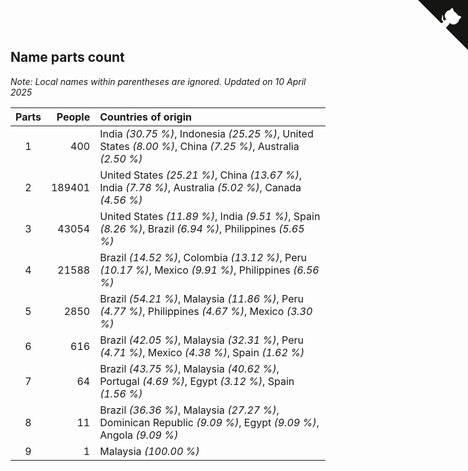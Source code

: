 ## Name parts count

*Note: Local names within parentheses are ignored.*
*Updated on 10 April 2025*

| Parts | People | Countries of origin |
| :--: | ---: | :--- |
| 1 | 400 | India *(30.75 %)*, Indonesia *(25.25 %)*, United States *(8.00 %)*, China *(7.25 %)*, Australia *(2.50 %)* |
| 2 | 189401 | United States *(25.21 %)*, China *(13.67 %)*, India *(7.78 %)*, Australia *(5.02 %)*, Canada *(4.56 %)* |
| 3 | 43054 | United States *(11.89 %)*, India *(9.51 %)*, Spain *(8.26 %)*, Brazil *(6.94 %)*, Philippines *(5.65 %)* |
| 4 | 21588 | Brazil *(14.52 %)*, Colombia *(13.12 %)*, Peru *(10.17 %)*, Mexico *(9.91 %)*, Philippines *(6.56 %)* |
| 5 | 2850 | Brazil *(54.21 %)*, Malaysia *(11.86 %)*, Peru *(4.77 %)*, Philippines *(4.67 %)*, Mexico *(3.30 %)* |
| 6 | 616 | Brazil *(42.05 %)*, Malaysia *(32.31 %)*, Peru *(4.71 %)*, Mexico *(4.38 %)*, Spain *(1.62 %)* |
| 7 | 64 | Brazil *(43.75 %)*, Malaysia *(40.62 %)*, Portugal *(4.69 %)*, Egypt *(3.12 %)*, Spain *(1.56 %)* |
| 8 | 11 | Brazil *(36.36 %)*, Malaysia *(27.27 %)*, Dominican Republic *(9.09 %)*, Egypt *(9.09 %)*, Angola *(9.09 %)* |
| 9 | 1 | Malaysia *(100.00 %)* |


<a href="https://github.com/jonatanklosko/wca_statistics" class="github-corner" aria-label="View source on Github"><svg width="80" height="80" viewBox="0 0 250 250" style="fill:#151513; color:#fff; position: absolute; top: 0; border: 0; right: 0;" aria-hidden="true"><path d="M0,0 L115,115 L130,115 L142,142 L250,250 L250,0 Z"></path><path d="M128.3,109.0 C113.8,99.7 119.0,89.6 119.0,89.6 C122.0,82.7 120.5,78.6 120.5,78.6 C119.2,72.0 123.4,76.3 123.4,76.3 C127.3,80.9 125.5,87.3 125.5,87.3 C122.9,97.6 130.6,101.9 134.4,103.2" fill="currentColor" style="transform-origin: 130px 106px;" class="octo-arm"></path><path d="M115.0,115.0 C114.9,115.1 118.7,116.5 119.8,115.4 L133.7,101.6 C136.9,99.2 139.9,98.4 142.2,98.6 C133.8,88.0 127.5,74.4 143.8,58.0 C148.5,53.4 154.0,51.2 159.7,51.0 C160.3,49.4 163.2,43.6 171.4,40.1 C171.4,40.1 176.1,42.5 178.8,56.2 C183.1,58.6 187.2,61.8 190.9,65.4 C194.5,69.0 197.7,73.2 200.1,77.6 C213.8,80.2 216.3,84.9 216.3,84.9 C212.7,93.1 206.9,96.0 205.4,96.6 C205.1,102.4 203.0,107.8 198.3,112.5 C181.9,128.9 168.3,122.5 157.7,114.1 C157.9,116.9 156.7,120.9 152.7,124.9 L141.0,136.5 C139.8,137.7 141.6,141.9 141.8,141.8 Z" fill="currentColor" class="octo-body"></path></svg></a><style>.github-corner:hover .octo-arm{animation:octocat-wave 560ms ease-in-out}@keyframes octocat-wave{0%,100%{transform:rotate(0)}20%,60%{transform:rotate(-25deg)}40%,80%{transform:rotate(10deg)}}@media (max-width:500px){.github-corner:hover .octo-arm{animation:none}.github-corner .octo-arm{animation:octocat-wave 560ms ease-in-out}}</style>
